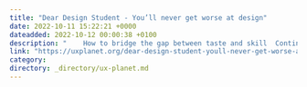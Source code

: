 ```yaml
---
title: "Dear Design Student - You’ll never get worse at design"
date: 2022-10-11 15:22:21 +0000
dateadded: 2022-10-12 00:00:38 +0100
description: "    How to bridge the gap between taste and skill  Continue reading on UX Planet »  "
link: "https://uxplanet.org/dear-design-student-youll-never-get-worse-at-design-b9e36868f1c8?source=rss----819cc2aaeee0---4"
category:
directory: _directory/ux-planet.md
---
```

